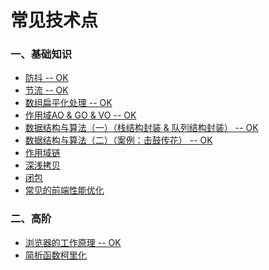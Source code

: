# 常见技术点

### 一、基础知识
- [防抖 -- OK](https://github.com/bobo88/web-frontend/blob/main/%E5%B8%B8%E8%A7%81%E6%8A%80%E6%9C%AF%E7%82%B9/%E9%98%B2%E6%8A%96.md)
- [节流 -- OK](https://github.com/bobo88/web-frontend/blob/main/%E5%B8%B8%E8%A7%81%E6%8A%80%E6%9C%AF%E7%82%B9/%E8%8A%82%E6%B5%81.md)
- [数组扁平化处理 -- OK](https://github.com/bobo88/web-frontend/blob/main/%E5%B8%B8%E8%A7%81%E6%8A%80%E6%9C%AF%E7%82%B9/%E6%95%B0%E7%BB%84%E6%89%81%E5%B9%B3%E5%8C%96%E5%A4%84%E7%90%86.md)
- [作用域AO & GO & VO -- OK](https://github.com/bobo88/web-frontend/blob/main/%E5%B8%B8%E8%A7%81%E6%8A%80%E6%9C%AF%E7%82%B9/%E4%BD%9C%E7%94%A8%E5%9F%9FAO%20%26%20GO%20%26%20VO.md)
- [数据结构与算法（一）（栈结构封装 & 队列结构封装） -- OK](https://github.com/bobo88/web-frontend/blob/main/%E5%B8%B8%E8%A7%81%E6%8A%80%E6%9C%AF%E7%82%B9/%E6%95%B0%E6%8D%AE%E7%BB%93%E6%9E%84%E4%B8%8E%E7%AE%97%E6%B3%95%EF%BC%88%E4%B8%80%EF%BC%89.md)
- [数据结构与算法（二）（案例：击鼓传花） -- OK](https://github.com/bobo88/web-frontend/blob/main/%E5%B8%B8%E8%A7%81%E6%8A%80%E6%9C%AF%E7%82%B9/%E6%95%B0%E6%8D%AE%E7%BB%93%E6%9E%84%E4%B8%8E%E7%AE%97%E6%B3%95%EF%BC%88%E4%BA%8C%EF%BC%89.md)
- [作用域链]()
- [深浅拷贝]()
- [闭包]()
- [常见的前端性能优化]()

### 二、高阶
- [浏览器的工作原理 -- OK](https://github.com/bobo88/web-frontend/blob/main/%E5%B8%B8%E8%A7%81%E6%8A%80%E6%9C%AF%E7%82%B9/%E6%B5%8F%E8%A7%88%E5%99%A8%E7%9A%84%E5%B7%A5%E4%BD%9C%E5%8E%9F%E7%90%86.md)
- [简析函数柯里化]()

